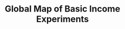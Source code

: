 ---
layout: basic-income-experiments
title: "Global Map of Basic Income Experiments"
url: /experiments-map
aliases:
    - /research/experiments-map
    - /research/basic-income-experiments
social_image: /uploads/experiments-map-social2.png 
social_description: "This geospatial map presents UBI-related experiments, pilots, programs and policies throughout the world, some past and some ongoing, and enables the user to compare them across a range of designs and implementation features."    
---